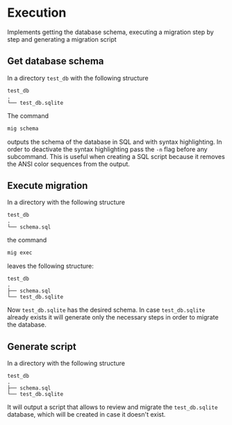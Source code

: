 # Execution

Implements getting the database schema, executing a migration step by step and generating a migration script

## Get database schema

In a directory `test_db` with the following structure

```
test_db
.
└── test_db.sqlite
```

The command

```sh
mig schema
```

outputs the schema of the database in SQL and with syntax highlighting. In order to deactivate the syntax highlighting pass the
`-n` flag before any subcommand. This is useful when creating a SQL script because it removes the ANSI color sequences from the output.

## Execute migration

In a directory with the following structure

```
test_db
.
└── schema.sql
```

the command

```sh
mig exec
```

leaves the following structure:

```
test_db
.
├── schema.sql
└── test_db.sqlite
```

Now `test_db.sqlite` has the desired schema. In case
`test_db.sqlite` already exists it will generate only the necessary steps in order to migrate the database.

## Generate script

In a directory with the following structure

```
test_db
.
├── schema.sql
└── test_db.sqlite
```

It will output a script that allows to review and migrate the
`test_db.sqlite` database, which will be created in case it doesn't exist.